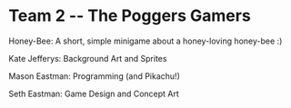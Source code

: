 # Team 2 -- The Poggers Gamers 

Honey-Bee: A short, simple minigame about a honey-loving honey-bee :) 

Kate Jefferys: Background Art and Sprites

Mason Eastman: Programming (and Pikachu!)

Seth Eastman: Game Design and Concept Art
